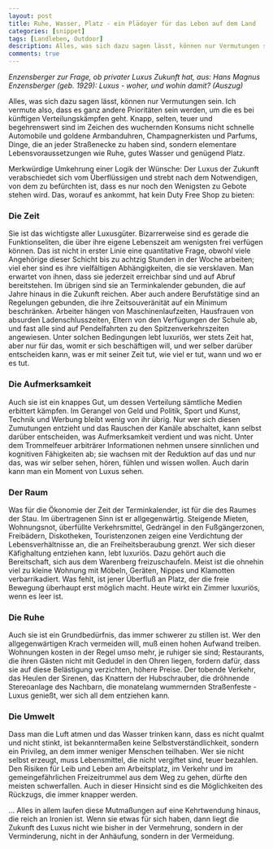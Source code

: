 ```yaml
---
layout: post
title: Ruhe, Wasser, Platz - ein Plädoyer für das Leben auf dem Land
categories: [snippet]
tags: [Landleben, Outdoor]
description: Alles, was sich dazu sagen lässt, können nur Vermutungen sein. Ich vermute also, dass es ganz andere Prioritäten sein werden, um die es bei künftigen Verteilungskämpfen geht. Knapp, selten, teuer und begehrenswert sind im Zeichen des wuchernden Konsums nicht schnelle Automobile und goldene Armbanduhren, Champagnerkisten und Parfums, Dinge, die an jeder Straßenecke zu haben sind, sondern elementare Lebensvoraussetzungen wie Ruhe, gutes Wasser und genügend Platz.
comments: true
---
```


_Enzensberger zur Frage, ob privater Luxus Zukunft hat, aus: Hans Magnus Enzensberger (geb. 1929): Luxus - woher, und wohin damit? (Auszug)_

Alles, was sich dazu sagen lässt, können nur Vermutungen sein. Ich vermute also, dass es ganz andere Prioritäten sein werden, um die es bei künftigen Verteilungskämpfen geht. Knapp, selten, teuer und begehrenswert sind im Zeichen des wuchernden Konsums nicht schnelle Automobile und goldene Armbanduhren, Champagnerkisten und Parfums, Dinge, die an jeder Straßenecke zu haben sind, sondern elementare Lebensvoraussetzungen wie Ruhe, gutes Wasser und genügend Platz.

Merkwürdige Umkehrung einer Logik der Wünsche: Der Luxus der Zukunft verabschiedet sich vom Überflüssigen und strebt nach dem Notwendigen, von dem zu befürchten ist, dass es nur noch den Wenigsten zu Gebote stehen wird. Das, worauf es ankommt, hat kein Duty Free Shop zu bieten:

### Die Zeit

Sie ist das wichtigste aller Luxusgüter. Bizarrerweise sind es gerade die Funktionseliten, die über ihre eigene Lebenszeit am wenigsten frei verfügen können. Das ist nicht in erster Linie eine quantitative Frage, obwohl viele Angehörige dieser Schicht bis zu achtzig Stunden in der Woche arbeiten; viel eher sind es ihre vielfältigen Abhängigkeiten, die sie versklaven. Man erwartet von ihnen, dass sie jederzeit erreichbar sind und auf Abruf bereitstehen. Im übrigen sind sie an Terminkalender gebunden, die auf Jahre hinaus in die Zukunft reichen. Aber auch andere Berufstätige sind an Regelungen gebunden, die ihre Zeitsouveränität auf ein Minimum beschränken. Arbeiter hängen von Maschinenlaufzeiten, Hausfrauen von absurden Ladenschlusszeiten, Eltern von den Verfügungen der Schule ab, und fast alle sind auf Pendelfahrten zu den Spitzenverkehrszeiten angewiesen. Unter solchen Bedingungen lebt luxuriös, wer stets Zeit hat, aber nur für das, womit er sich beschäftigen will, und wer selber darüber entscheiden kann, was er mit seiner Zeit tut, wie viel er tut, wann und wo er es tut.

### Die Aufmerksamkeit

Auch sie ist ein knappes Gut, um dessen Verteilung sämtliche Medien erbittert kämpfen. Im Gerangel von Geld und Politik, Sport und Kunst, Technik und Werbung bleibt wenig von ihr übrig. Nur wer sich diesen Zumutungen entzieht und das Rauschen der Kanäle abschaltet, kann selbst darüber entscheiden, was Aufmerksamkeit verdient und was nicht. Unter dem Trommelfeuer arbiträrer Informationen nehmen unsere sinnlichen und kognitiven Fähigkeiten ab; sie wachsen mit der Reduktion auf das und nur das, was wir selber sehen, hören, fühlen und wissen wollen. Auch darin kann man ein Moment von Luxus sehen.

### Der Raum

Was für die Ökonomie der Zeit der Terminkalender, ist für die des Raumes der Stau. Im übertragenen Sinn ist er allgegenwärtig. Steigende Mieten, Wohnungsnot, überfüllte Verkehrsmittel, Gedrängel in den Fußgängerzonen, Freibädern, Diskotheken, Touristenzonen zeigen eine Verdichtung der Lebensverhältnisse an, die an Freiheitsberaubung grenzt. Wer sich dieser Käfighaltung entziehen kann, lebt luxuriös. Dazu gehört auch die Bereitschaft, sich aus dem Warenberg freizuschaufeln. Meist ist die ohnehin viel zu kleine Wohnung mit Möbeln, Geräten, Nippes und Klamotten verbarrikadiert. Was fehlt, ist jener Überfluß an Platz, der die freie Bewegung überhaupt erst möglich macht. Heute wirkt ein Zimmer luxuriös, wenn es leer ist.

### Die Ruhe

Auch sie ist ein Grundbedürfnis, das immer schwerer zu stillen ist. Wer den allgegenwärtigen Krach vermeiden will, muß einen hohen Aufwand treiben. Wohnungen kosten in der Regel umso mehr, je ruhiger sie sind; Restaurants, die ihren Gästen nicht mit Gedudel in den Ohren liegen, fordern dafür, dass sie auf diese Belästigung verzichten, höhere Preise. Der tobende Verkehr, das Heulen der Sirenen, das Knattern der Hubschrauber, die dröhnende Stereoanlage des Nachbarn, die monatelang wummernden Straßenfeste - Luxus genießt, wer sich all dem entziehen kann.

### Die Umwelt

Dass man die Luft atmen und das Wasser trinken kann, dass es nicht qualmt und nicht stinkt, ist bekanntermaßen keine Selbstverständlichkeit, sondern ein Privileg, an dem immer weniger Menschen teilhaben. Wer sie nicht selbst erzeugt, muss Lebensmittel, die nicht vergiftet sind, teuer bezahlen. Den Risiken für Leib und Leben am Arbeitsplatz, im Verkehr und im gemeingefährlichen Freizeitrummel aus dem Weg zu gehen, dürfte den meisten schwerfallen. Auch in dieser Hinsicht sind es die Möglichkeiten des Rückzugs, die immer knapper werden.

... Alles in allem laufen diese Mutmaßungen auf eine Kehrtwendung hinaus, die reich an Ironien ist. Wenn sie etwas für sich haben, dann liegt die Zukunft des Luxus nicht wie bisher in der Vermehrung, sondern in der Verminderung, nicht in der Anhäufung, sondern in der Vermeidung.
